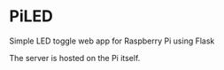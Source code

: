 # PiLED
Simple LED toggle web app for Raspberry Pi using Flask

The server is hosted on the Pi itself.


